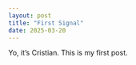 ```yaml
---
layout: post
title: "First Signal"
date: 2025-03-20
---
```


Yo, it’s Cristian. This is my first post.